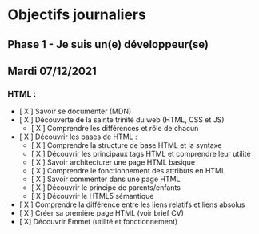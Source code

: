 # Objectifs journaliers

## Phase 1 - Je suis un(e) développeur(se)

## Mardi 07/12/2021

### HTML :

* [ X ] Savoir se documenter (MDN)
* [ X ] Découverte de la sainte trinité du web (HTML, CSS et JS)
  * [ X ] Comprendre les différences et rôle de chacun
* [ X ] Découvrir les bases de HTML :
  * [ X ] Comprendre la structure de base HTML et la syntaxe
  * [ X ] Découvrir les principaux tags HTML et comprendre leur utilité
  * [ X ] Savoir architecturer une page HTML basique
  * [ X ] Comprendre le fonctionnement des attributs en HTML
  * [ X ] Savoir commenter dans une page HTML
  * [ X ] Découvrir le principe de parents/enfants
  * [ X ] Découvrir le HTML5 sémantique
* [ X ] Comprendre la différence entre les liens relatifs et liens absolus
* [ X ] Créer sa première page HTML (voir brief CV)
* [ X] Découvrir Emmet (utilité et fonctionnement)
